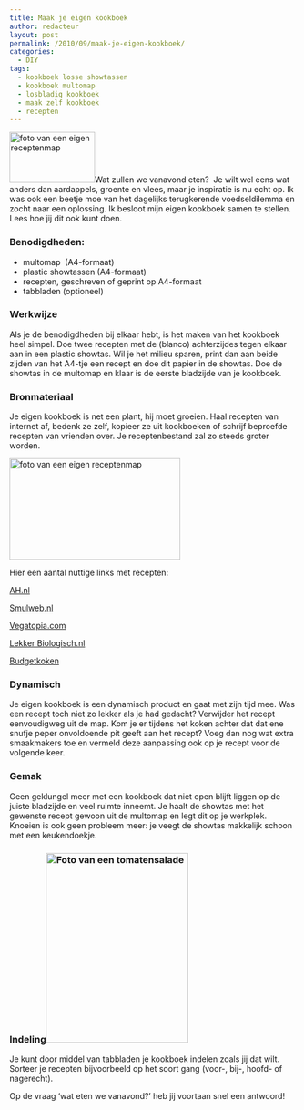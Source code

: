```yaml
---
title: Maak je eigen kookboek
author: redacteur
layout: post
permalink: /2010/09/maak-je-eigen-kookboek/
categories:
  - DIY
tags:
  - kookboek losse showtassen
  - kookboek multomap
  - losbladig kookboek
  - maak zelf kookboek
  - recepten
---
```

<img class="alignleft size-thumbnail wp-image-738" title="foto van mijn receptenmap" src="/wordpress/wp-content/uploads/2010/09/receptenmap-150x89.jpg" alt="foto van een eigen receptenmap" width="150" height="89" />Wat zullen we vanavond eten?  Je wilt wel eens wat anders dan aardappels, groente en vlees, maar je inspiratie is nu echt op. Ik was ook een beetje moe van het dagelijks terugkerende voedseldilemma en zocht naar een oplossing.<!--more--> Ik besloot mijn eigen kookboek samen te stellen. Lees hoe jij dit ook kunt doen.

### Benodigdheden:

  * multomap  (A4-formaat)
  * plastic showtassen (A4-formaat)
  * recepten, geschreven of geprint op A4-formaat
  * tabbladen (optioneel)

### Werkwijze

Als je de benodigdheden bij elkaar hebt, is het maken van het kookboek heel simpel. Doe twee recepten met de (blanco) achterzijdes tegen elkaar aan in een plastic showtas. Wil je het milieu sparen, print dan aan beide zijden van het A4-tje een recept en doe dit papier in de showtas. Doe de showtas in de multomap en klaar is de eerste bladzijde van je kookboek.

### Bronmateriaal

Je eigen kookboek is net een plant, hij moet groeien. Haal recepten van internet af, bedenk ze zelf, kopieer ze uit kookboeken of schrijf beproefde recepten van vrienden over. Je receptenbestand zal zo steeds groter worden.

<img class="aligncenter size-full wp-image-738" title="foto van mijn receptenmap" src="/wordpress/wp-content/uploads/2010/09/receptenmap.jpg" alt="foto van een eigen receptenmap" width="300" height="178" />

Hier een aantal nuttige links met recepten:

<a title="Heel veel recepten op de website van deze bekende supermarkt" href="http://www.ah.nl/recepten" target="_blank">AH.nl</a>

<a title="Recepten en restaurants in Nederland en Belgie" href="http://www.smulweb.nl/" target="_blank">Smulweb.nl</a>

<a title="Lekker vegetarisch voor iedereen" href="http://www.vegatopia.com/vega/" target="_blank">Vegatopia.com</a>

<a title="biologische producten en recepten" href="http://www.lekkerbiologisch.nl/" target="_blank">Lekker Biologisch.nl</a>

<a title="Lekker gezond en goedkoop koken" href="http://www.budgetkoken.be/" target="_blank">Budgetkoken</a>

### Dynamisch

Je eigen kookboek is een dynamisch product en gaat met zijn tijd mee. Was een recept toch niet zo lekker als je had gedacht? Verwijder het recept eenvoudigweg uit de map. Kom je er tijdens het koken achter dat dat ene snufje peper onvoldoende pit geeft aan het recept? Voeg dan nog wat extra smaakmakers toe en vermeld deze aanpassing ook op je recept voor de volgende keer.

### Gemak

Geen geklungel meer met een kookboek dat niet open blijft liggen op de juiste bladzijde en veel ruimte inneemt. Je haalt de showtas met het gewenste recept gewoon uit de multomap en legt dit op je werkplek. Knoeien is ook geen probleem meer: je veegt de showtas makkelijk schoon met een keukendoekje.

### Indeling<img class="alignright size-full wp-image-740" title="salade" src="/wordpress/wp-content/uploads/2010/09/salade.jpg" alt="Foto van een tomatensalade" width="250" height="333" />

Je kunt door middel van tabbladen je kookboek indelen zoals jij dat wilt. Sorteer je recepten bijvoorbeeld op het soort gang (voor-, bij-, hoofd- of nagerecht).

Op de vraag &#8216;wat eten we vanavond?&#8217; heb jij voortaan snel een antwoord!
